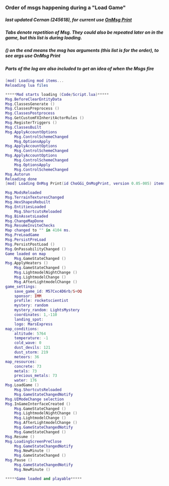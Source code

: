 ### Order of msgs happening during a "Load Game"
##### last updated Cernan (245618), for current use [OnMsg Print](https://github.com/ChoGGi/SurvivingMars_CheatMods/tree/master/Mods%20ChoGGi/OnMsg%20Print)

##### Tabs denote repetition of Msg. They could also be repeated later on in the game, but this list is during loading.
##### () on the end means the msg has arguments (this list is for the order), to see args use OnMsg Print
##### Parts of the log are also included to get an idea of when the Msgs fire
```lua
[mod] Loading mod items...
Reloading lua files

*****Mod starts loading (Code/Script.lua)*****
Msg.BeforeClearEntityData
Msg.ClassesGenerate ()
Msg.ClassesPreprocess ()
Msg.ClassesPostprocess
Msg.GetCustomFXInheritActorRules ()
Msg.RegisterTriggers ()
Msg.ClassesBuilt
Msg.ApplyAccountOptions
	Msg.ControlSchemeChanged
	Msg.OptionsApply
Msg.ApplyAccountOptions
	Msg.ControlSchemeChanged
Msg.ApplyAccountOptions
	Msg.ControlSchemeChanged
	Msg.OptionsApply
	Msg.ControlSchemeChanged
Msg.Autorun
Reloading done
[mod] Loading OnMsg Print(id ChoGGi_OnMsgPrint, version 0.05-005) items from AppData/Mods/OnMsg Print/

Msg.ModsReloaded
Msg.TerrainTexturesChanged
Msg.HexShapesRebuilt
Msg.EntitiesLoaded
	Msg.ShortcutsReloaded
Msg.BinAssetsLoaded
Msg.ChangeMapDone
Msg.ResumeInviteChecks
Map changed to "" in 4104 ms.
Msg.PreLoadGame
Msg.PersistPreLoad
Msg.PersistPostLoad ()
Msg.OnPassabilityChanged ()
Game loaded on map
	Msg.GameStateChanged ()
Msg.ApplyHeaters ()
	Msg.GameStateChanged ()
	Msg.LightmodelNightChange ()
	Msg.LightmodelChange ()
	Msg.AfterLightmodelChange ()
game_settings:
    save_game_id: M57Cxc4D6rb/S+OQ
    sponsor: IMM
    profile: rocketscientist
    mystery: random
    mystery_random: LightsMystery
    coordinates: 1,-110
    landing_spot:
    logo: MarsExpress
map_conditions:
    altitude: 5764
    temperature: -1
    cold_wave: 0
    dust_devils: 121
    dust_storm: 219
    meteors: 36
map_resources:
    concrete: 73
    metals: 73
    precious_metals: 73
    water: 176
Msg.LoadGame ()
	Msg.ShortcutsReloaded
	Msg.GameStateChangedNotify
Msg.UIModeChange selection
Msg.InGameInterfaceCreated ()
	Msg.GameStateChanged ()
	Msg.LightmodelNightChange ()
	Msg.LightmodelChange ()
	Msg.AfterLightmodelChange ()
	Msg.GameStateChangedNotify
	Msg.GameStateChanged ()
Msg.Resume ()
Msg.LoadingScreenPreClose
	Msg.GameStateChangedNotify
	Msg.NewMinute ()
	Msg.GameStateChanged ()
Msg.Pause ()
	Msg.GameStateChangedNotify
	Msg.NewMinute ()

*****Game loaded and playable*****
```